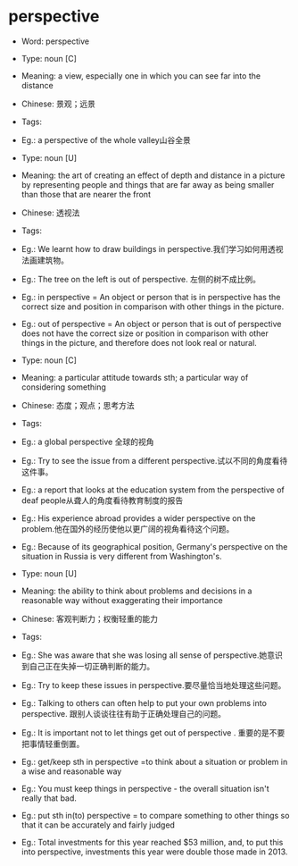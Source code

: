 # perspective

- Word: perspective

- Type: noun [C]
- Meaning: a view, especially one in which you can see far into the distance
- Chinese: 景观；远景
- Tags: 
- Eg.: a perspective of the whole valley山谷全景

- Type: noun [U]
- Meaning: the art of creating an effect of depth and distance in a picture by representing people and things that are far away as being smaller than those that are nearer the front
- Chinese: 透视法
- Tags: 
- Eg.: We learnt how to draw buildings in perspective.我们学习如何用透视法画建筑物。
- Eg.: The tree on the left is out of perspective. 左侧的树不成比例。
- Eg.: in perspective = An object or person that is in perspective has the correct size and position in comparison with other things in the picture.
- Eg.: out of perspective = An object or person that is out of perspective does not have the correct size or position in comparison with other things in the picture, and therefore does not look real or natural.

- Type: noun [C]
- Meaning: a particular attitude towards sth; a particular way of considering something
- Chinese: 态度；观点；思考方法
- Tags: 
- Eg.: a global perspective 全球的视角
- Eg.: Try to see the issue from a different perspective.试以不同的角度看待这件事。
- Eg.: a report that looks at the education system from the perspective of deaf people从聋人的角度看待教育制度的报告
- Eg.: His experience abroad provides a wider perspective on the problem.他在国外的经历使他以更广阔的视角看待这个问题。
- Eg.: Because of its geographical position, Germany's perspective on the situation in Russia is very different from Washington's.

- Type: noun [U]
- Meaning: the ability to think about problems and decisions in a reasonable way without exaggerating their importance
- Chinese: 客观判断力；权衡轻重的能力
- Tags: 
- Eg.: She was aware that she was losing all sense of perspective.她意识到自己正在失掉一切正确判断的能力。
- Eg.: Try to keep these issues in perspective.要尽量恰当地处理这些问题。
- Eg.: Talking to others can often help to put your own problems into perspective. 跟别人谈谈往往有助于正确处理自己的问题。
- Eg.: It is important not to let things get out of perspective . 重要的是不要把事情轻重倒置。
- Eg.: get/keep sth in perspective =to think about a situation or problem in a wise and reasonable way
- Eg.: You must keep things in perspective - the overall situation isn't really that bad.
- Eg.: put sth in(to) perspective = to compare something to other things so that it can be accurately and fairly judged
- Eg.: Total investments for this year reached $53 million, and, to put this into perspective, investments this year were double those made in 2013.

